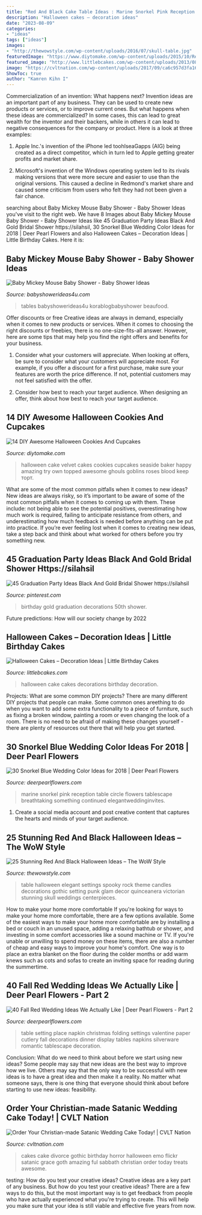 ```yaml
---
title: "Red And Black Cake Table Ideas : Marine Snorkel Pink Reception Table Circle Flowers Tablescape Breathtaking Something Continued Elegantweddinginvites"
description: "Halloween cakes – decoration ideas"
date: "2023-08-09"
categories:
- "ideas"
tags: ["ideas"]
images:
- "http://thewowstyle.com/wp-content/uploads/2016/07/skull-table.jpg"
featuredImage: "https://www.diytomake.com/wp-content/uploads/2015/10/Red-Velvet-Halloween-Cake.jpg"
featured_image: "http://www.littlebcakes.com/wp-content/uploads/2013/08/Halloween-Cake-Decorations.jpg"
image: "https://cvltnation.com/wp-content/uploads/2017/09/ca6c957d3fa16696cedb014bd9e7244c.jpg"
ShowToc: true
author: "Kamren Kihn I"
---
```



Commercialization of an invention: What happens next?
Invention ideas are an important part of any business. They can be used to create new products or services, or to improve current ones. But what happens when these ideas are commercialized? In some cases, this can lead to great wealth for the inventor and their backers, while in others it can lead to negative consequences for the company or product. Here is a look at three examples:
1. Apple Inc.'s invention of the iPhone led toohlseaGapps (AIG) being created as a direct competitor, which in turn led to Apple getting greater profits and market share.

2. Microsoft's invention of the Windows operating system led to its rivals making versions that were more secure and easier to use than the original versions. This caused a decline in Redmond's market share and caused some criticism from users who felt they had not been given a fair chance.

	

		
searching about Baby Mickey Mouse Baby Shower - Baby Shower Ideas you've visit to the right web. We have 8 Images about Baby Mickey Mouse Baby Shower - Baby Shower Ideas like 45 Graduation Party Ideas Black And Gold Bridal Shower https://silahsil, 30 Snorkel Blue Wedding Color Ideas for 2018 | Deer Pearl Flowers and also Halloween Cakes – Decoration Ideas | Little Birthday Cakes. Here it is:
		
    
## Baby Mickey Mouse Baby Shower - Baby Shower Ideas

<img loading=lazy src="https://babyshowerideas4u.com/wp-content/uploads/2015/10/Baby-Mickey-Mouse-Baby-Shower-dessert-table-ideas.jpg" onerror="this.onerror=null;this.src='https://tse1.mm.bing.net/th?id=OIP.lPqTRTsIyzDhx3ez1dAl-wHaJ4&amp;pid=15.1';" alt="Baby Mickey Mouse Baby Shower - Baby Shower Ideas">

_Source: babyshowerideas4u.com_

>tables babyshowerideas4u korablogbabyshower beaufood. 

	

Offer discounts or free
Creative ideas are always in demand, especially when it comes to new products or services. When it comes to choosing the right discounts or freebies, there is no one-size-fits-all answer. However, here are some tips that may help you find the right offers and benefits for your business.
1) Consider what your customers will appreciate. When looking at offers, be sure to consider what your customers will appreciate most. For example, if you offer a discount for a first purchase, make sure your features are worth the price difference. If not, potential customers may not feel satisfied with the offer.

2) Consider how best to reach your target audience. When designing an offer, think about how best to reach your target audience.

    
## 14 DIY Awesome Halloween Cookies And Cupcakes

<img loading=lazy src="https://www.diytomake.com/wp-content/uploads/2015/10/Red-Velvet-Halloween-Cake.jpg" onerror="this.onerror=null;this.src='https://tse1.mm.bing.net/th?id=OIP.994JjmikALzovmBZGIhERAHaLH&amp;pid=15.1';" alt="14 DIY Awesome Halloween Cookies And Cupcakes">

_Source: diytomake.com_

>halloween cake velvet cakes cookies cupcakes seaside baker happy amazing try own topped awesome ghouls goblins roses blood keep торт. 

	

What are some of the most common pitfalls when it comes to new ideas?
New ideas are always risky, so it’s important to be aware of some of the most common pitfalls when it comes to coming up with them. These include: not being able to see the potential positives, overestimating how much work is required, failing to anticipate resistance from others, and underestimating how much feedback is needed before anything can be put into practice. If you’re ever feeling lost when it comes to creating new ideas, take a step back and think about what worked for others before you try something new.

    
## 45 Graduation Party Ideas Black And Gold Bridal Shower Https://silahsil

<img loading=lazy src="https://i.pinimg.com/736x/66/82/2e/66822e5d5ec4c8644641903d6f671730.jpg" onerror="this.onerror=null;this.src='https://tse2.mm.bing.net/th?id=OIP.nilKmf5nytvDtnf_oAP1eAHaJ3&amp;pid=15.1';" alt="45 Graduation Party Ideas Black And Gold Bridal Shower https://silahsil">

_Source: pinterest.com_

>birthday gold graduation decorations 50th shower. 

	

Future predictions: How will our society change by 2022
 

    
## Halloween Cakes – Decoration Ideas | Little Birthday Cakes

<img loading=lazy src="http://www.littlebcakes.com/wp-content/uploads/2013/08/Halloween-Cake-Decorations.jpg" onerror="this.onerror=null;this.src='https://tse4.mm.bing.net/th?id=OIP.BXQwElwqXjPBny6XEyj5bgHaKc&amp;pid=15.1';" alt="Halloween Cakes – Decoration Ideas | Little Birthday Cakes">

_Source: littlebcakes.com_

>halloween cake cakes decorations birthday decoration. 

	

Projects: What are some common DIY projects?
There are many different DIY projects that people can make. Some common ones areething to do when you want to add some extra functionality to a piece of furniture, such as fixing a broken window, painting a room or even changing the look of a room. There is no need to be afraid of making these changes yourself - there are plenty of resources out there that will help you get started.

    
## 30 Snorkel Blue Wedding Color Ideas For 2018 | Deer Pearl Flowers

<img loading=lazy src="http://www.deerpearlflowers.com/wp-content/uploads/2015/09/Snorkel-Blue-and-Red-Wedding-Tablescape.jpg" onerror="this.onerror=null;this.src='https://tse4.mm.bing.net/th?id=OIP.vQZR9E8GBIrKxRr8HB3dSgHaKH&amp;pid=15.1';" alt="30 Snorkel Blue Wedding Color Ideas for 2018 | Deer Pearl Flowers">

_Source: deerpearlflowers.com_

>marine snorkel pink reception table circle flowers tablescape breathtaking something continued elegantweddinginvites. 

	

1. Create a social media account and post creative content that captures the hearts and minds of your target audience.

    
## 25 Stunning Red And Black Halloween Ideas – The WoW Style

<img loading=lazy src="http://thewowstyle.com/wp-content/uploads/2016/07/skull-table.jpg" onerror="this.onerror=null;this.src='https://tse2.mm.bing.net/th?id=OIP.a4mXO42psmFyp9L4-QewzAHaLH&amp;pid=15.1';" alt="25 Stunning Red And Black Halloween Ideas – The WoW Style">

_Source: thewowstyle.com_

>table halloween elegant settings spooky rock theme candles decorations gothic setting punk glam decor quinceanera victorian stunning skull weddings centerpieces. 

	

How to make your home more comfortable
If you're looking for ways to make your home more comfortable, there are a few options available. Some of the easiest ways to make your home more comfortable are by installing a bed or couch in an unused space, adding a relaxing bathtub or shower, and investing in some comfort accessories like a sound machine or TV. If you're unable or unwilling to spend money on these items, there are also a number of cheap and easy ways to improve your home's comfort. One way is to place an extra blanket on the floor during the colder months or add warm knews such as cots and sofas to create an inviting space for reading during the summertime.

    
## 40 Fall Red Wedding Ideas We Actually Like | Deer Pearl Flowers - Part 2

<img loading=lazy src="http://www.deerpearlflowers.com/wp-content/uploads/2016/08/paper-napkin-folding-ideas.jpg" onerror="this.onerror=null;this.src='https://tse3.mm.bing.net/th?id=OIP.B1oGB6T7f-Y7xDDgPe6rxQHaLI&amp;pid=15.1';" alt="40 Fall Red Wedding Ideas We Actually Like | Deer Pearl Flowers - Part 2">

_Source: deerpearlflowers.com_

>table setting place napkin christmas folding settings valentine paper cutlery fall decorations dinner display tables napkins silverware romantic tablescape decoration. 

	

Conclusion: What do we need to think about before we start using new ideas?
Some people may say that new ideas are the best way to improve how we live. Others may say that the only way to be successful with new ideas is to have a great idea and then make it a reality. No matter what someone says, there is one thing that everyone should think about before starting to use new ideas: feasibility.

    
## Order Your Christian-made Satanic Wedding Cake Today! | CVLT Nation

<img loading=lazy src="https://cvltnation.com/wp-content/uploads/2017/09/ca6c957d3fa16696cedb014bd9e7244c.jpg" onerror="this.onerror=null;this.src='https://tse2.mm.bing.net/th?id=OIP.gX1NzyzZvQqob1VkvYbJYAHaJ4&amp;pid=15.1';" alt="Order Your Christian-made Satanic Wedding Cake Today! | CVLT Nation">

_Source: cvltnation.com_

>cakes cake divorce gothic birthday horror halloween emo flickr satanic grace goth amazing ful sabbath christian order today treats awesome. 

	

testing: How do you test your creative ideas?
Creative ideas are a key part of any business. But how do you test your creative ideas? There are a few ways to do this, but the most important way is to get feedback from people who have actually experienced what you're trying to create. This will help you make sure that your idea is still viable and effective five years from now.

